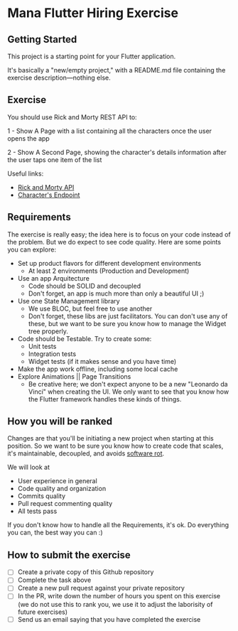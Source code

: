 # Mana Flutter Hiring Exercise

## Getting Started

This project is a starting point for your Flutter application.

It's basically a "new/empty project," with a README.md file containing the exercise description—nothing else.

## Exercise

You should use Rick and Morty REST API to:

1 - Show A Page with a list containing all the characters once the user opens the app

2 - Show A Second Page, showing the character's details information after the user taps one item of the list

Useful links:

- [Rick and Morty API](https://rickandmortyapi.com/)
- [Character's Endpoint](https://rickandmortyapi.com/api/character)

## Requirements

The exercise is really easy; the idea here is to focus on your code instead of the problem. But we do expect to see code quality. Here are some points you can explore:

- Set up product flavors for different development environments
  - At least 2 environments (Production and Development)
- Use an app Arquitecture
  - Code should be SOLID and decoupled
  - Don't forget, an app is much more than only a beautiful UI ;)
- Use one State Management library
  - We use BLOC, but feel free to use another
  - Don't forget, these libs are just facilitators. You can don't use any of these, but we want to be sure you know how to manage the Widget tree properly.
- Code should be Testable. Try to create some:
  - Unit tests
  - Integration tests
  - Widget tests (if it makes sense and you have time)
- Make the app work offline, including some local cache
- Explore Animations || Page Transitions
  - Be creative here; we don't expect anyone to be a new "Leonardo da Vinci" when creating the UI. We only want to see that you know how the Flutter framework handles these kinds of things.

## How you will be ranked

Changes are that you'll be initiating a new project when starting at this position. So we want to be sure you know how to create code that scales, it's maintainable, decoupled, and avoids [software rot](https://en.wikipedia.org/wiki/Software_rot).

We will look at

- User experience in general
- Code quality and organization
- Commits quality
- Pull request commenting quality
- All tests pass

If you don't know how to handle all the Requirements, it's ok. Do everything you can, the best way you can :)
  
## How to submit the exercise

- [ ] Create a private copy of this Github repository
- [ ] Complete the task above
- [ ] Create a new pull request against your private repository
- [ ] In the PR, write down the number of hours you spent on this exercise (we do not use this to rank you, we use it to adjust the laborisity of future exercises)
- [ ] Send us an email saying that you have completed the exercise
